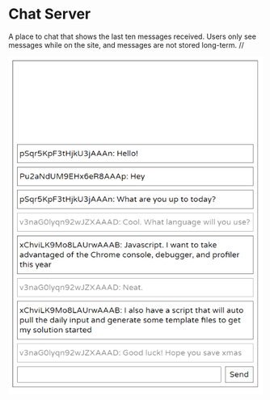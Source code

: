 # Chat Server

A place to chat that shows the last ten messages received. Users only see messages while on the site, and messages are not stored long-term. //

![](./screenshot.png)
